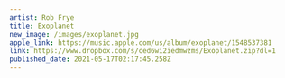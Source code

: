 ```yaml
---
artist: Rob Frye
title: Exoplanet
new_image: /images/exoplanet.jpg
apple_link: https://music.apple.com/us/album/exoplanet/1548537381
link: https://www.dropbox.com/s/ced6wi2iedmwzms/Exoplanet.zip?dl=1
published_date: 2021-05-17T02:17:45.258Z
---
```

